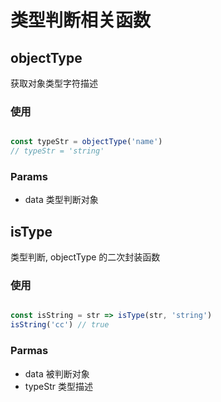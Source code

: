 # 类型判断相关函数

## objectType 
获取对象类型字符描述

### 使用
```javascript

const typeStr = objectType('name')
// typeStr = 'string' 

```

### Params
- data 类型判断对象

## isType
类型判断, objectType 的二次封装函数

### 使用
```javascript

const isString = str => isType(str, 'string')
isString('cc') // true
```

### Parmas
- data 被判断对象
- typeStr 类型描述

